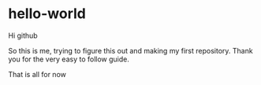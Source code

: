 # hello-world

Hi github

So this is me, trying to figure this out and making my first repository.
Thank you for the very easy to follow guide.

That is all for now
